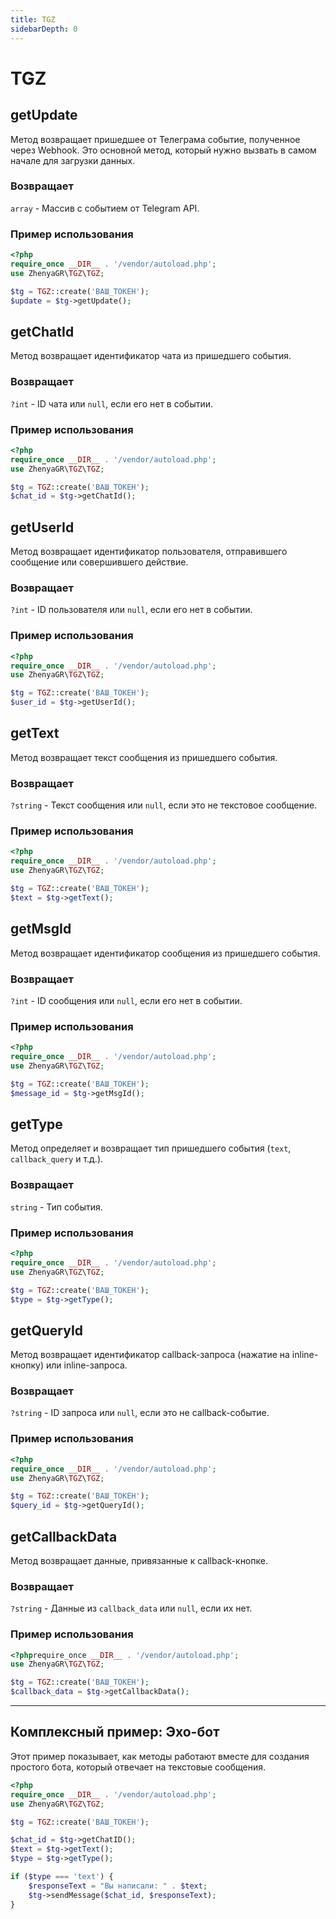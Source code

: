 ```yaml
---
title: TGZ
sidebarDepth: 0
---
```


# TGZ

## getUpdate
Метод возвращает пришедшее от Телеграма событие, полученное через Webhook. Это основной метод, который нужно вызвать в самом начале для загрузки данных.

### Возвращает
`array` - Массив с событием от Telegram API.

### Пример использования
```php
<?php
require_once __DIR__ . '/vendor/autoload.php';
use ZhenyaGR\TGZ\TGZ;

$tg = TGZ::create('ВАШ_ТОКЕН');
$update = $tg->getUpdate();
```

## getChatId
Метод возвращает идентификатор чата из пришедшего события.

### Возвращает
`?int` - ID чата или `null`, если его нет в событии.

### Пример использования
```php
<?php
require_once __DIR__ . '/vendor/autoload.php';
use ZhenyaGR\TGZ\TGZ;

$tg = TGZ::create('ВАШ_ТОКЕН');
$chat_id = $tg->getChatId();

```

## getUserId
Метод возвращает идентификатор пользователя, отправившего сообщение или совершившего действие.

### Возвращает
`?int` - ID пользователя или `null`, если его нет в событии.

### Пример использования
```php
<?php
require_once __DIR__ . '/vendor/autoload.php';
use ZhenyaGR\TGZ\TGZ;

$tg = TGZ::create('ВАШ_ТОКЕН');
$user_id = $tg->getUserId();
```

## getText
Метод возвращает текст сообщения из пришедшего события.

### Возвращает
`?string` - Текст сообщения или `null`, если это не текстовое сообщение.

### Пример использования
```php
<?php
require_once __DIR__ . '/vendor/autoload.php';
use ZhenyaGR\TGZ\TGZ;

$tg = TGZ::create('ВАШ_ТОКЕН');
$text = $tg->getText();
```

## getMsgId
Метод возвращает идентификатор сообщения из пришедшего события.

### Возвращает
`?int` - ID сообщения или `null`, если его нет в событии.

### Пример использования
```php
<?php
require_once __DIR__ . '/vendor/autoload.php';
use ZhenyaGR\TGZ\TGZ;

$tg = TGZ::create('ВАШ_ТОКЕН');
$message_id = $tg->getMsgId();
```

## getType
Метод определяет и возвращает тип пришедшего события (`text`, `callback_query` и т.д.).

### Возвращает
`string` - Тип события.

### Пример использования
```php
<?php
require_once __DIR__ . '/vendor/autoload.php';
use ZhenyaGR\TGZ\TGZ;

$tg = TGZ::create('ВАШ_ТОКЕН');
$type = $tg->getType();
```

## getQueryId
Метод возвращает идентификатор callback-запроса (нажатие на inline-кнопку) или inline-запроса.

### Возвращает
`?string` - ID запроса или `null`, если это не callback-событие.

### Пример использования
```php
<?php
require_once __DIR__ . '/vendor/autoload.php';
use ZhenyaGR\TGZ\TGZ;

$tg = TGZ::create('ВАШ_ТОКЕН');
$query_id = $tg->getQueryId();
```

## getCallbackData
Метод возвращает данные, привязанные к callback-кнопке.

### Возвращает
`?string` - Данные из `callback_data` или `null`, если их нет.

### Пример использования
```php
<?phprequire_once __DIR__ . '/vendor/autoload.php';
use ZhenyaGR\TGZ\TGZ;

$tg = TGZ::create('ВАШ_ТОКЕН');
$callback_data = $tg->getCallbackData();
```

---

## Комплексный пример: Эхо-бот

Этот пример показывает, как методы работают вместе для создания простого бота, который отвечает на текстовые сообщения.

```php
<?php
require_once __DIR__ . '/vendor/autoload.php';
use ZhenyaGR\TGZ\TGZ;

$tg = TGZ::create('ВАШ_ТОКЕН');

$chat_id = $tg->getChatID();
$text = $tg->getText();
$type = $tg->getType();

if ($type === 'text') {
    $responseText = "Вы написали: " . $text;
    $tg->sendMessage($chat_id, $responseText);
}
```